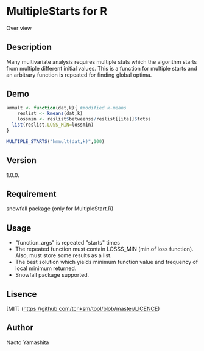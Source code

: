 MultipleStarts for R
====

Over view

## Description
Many multivariate analysis requires multiple stats which the algorithm starts from multiple different initial values. This is a function for multiple starts and an arbitrary function is repeated for finding global optima.

## Demo
```R:example.R
kmmult <- function(dat,k){ #modified k-means
    reslist <- kmeans(dat,k)
    lossmin <- reslist$betweenss/reslist[[ite]]$totss
  list(reslist,LOSS_MIN=lossmin)
}

MULTIPLE_STARTS("kmmult(dat,k)",100)
```

## Version
1.0.0.

## Requirement
snowfall package (only for MultipleStart.R)

## Usage
- "function_args" is repeated "starts" times
- The repeated function must contain LOSSS_MIN (min.of loss function). Also, must store some results as a list.
- The best solution which yields minimum function value and frequency of local minimum returned.
- Snowfall package supported.

## Lisence
[MIT] (https://github.com/tcnksm/tool/blob/master/LICENCE)

## Author
Naoto Yamashita